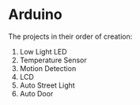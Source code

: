 # Arduino

The projects in their order of creation:<br>
1. Low Light LED<br>
2. Temperature Sensor<br>
3. Motion Detection<br>
4. LCD<br>
5. Auto Street Light<br>
6. Auto Door<br>
